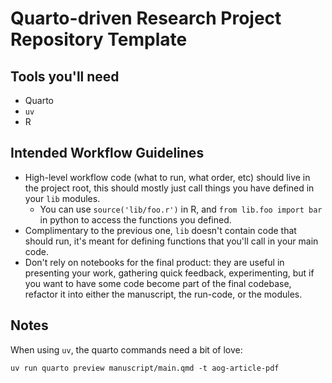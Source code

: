 # Quarto-driven Research Project Repository Template


## Tools you'll need

- Quarto 
- `uv`
- R

## Intended Workflow Guidelines
- High-level workflow code (what to run, what order, etc) should live in the project root, this should mostly just call things you have defined in your `lib` modules. 
    - You can use `source('lib/foo.r')` in R, and `from lib.foo import bar` in python to access the functions you defined.
- Complimentary to the previous one, `lib` doesn't contain code that should run, it's meant for defining functions that you'll call in your main code.
- Don't rely on notebooks for the final product: they are useful in presenting your work, gathering quick feedback, experimenting, but if you want to have some code become part of the final codebase, refactor it into either the manuscript, the run-code, or the modules.




## Notes

When using `uv`, the quarto commands need a bit of love:

```{sh}
uv run quarto preview manuscript/main.qmd -t aog-article-pdf
```
